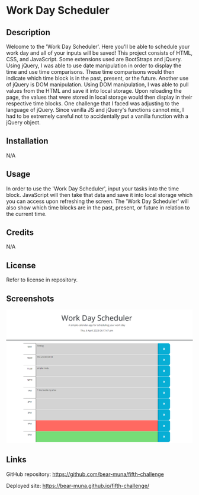 # Work Day Scheduler

## Description
Welcome to the 'Work Day Scheduler'. Here you'll be able to schedule your work day and all of your inputs will be saved! This project consists of HTML, CSS, and JavaScript. Some extensions used are BootStraps and jQuery. Using jQuery, I was able to use date manipulation in order to display the time and use time comparisons. These time comparisons would then indicate which time block is in the past, present, or the future. Another use of jQuery is DOM manipulation. Using DOM manipulation, I was able to pull values from the HTML and save it into local storage. Upon reloading the page, the values that were stored in local storage would then display in their respective time blocks. One challenge that I faced was adjusting to the language of jQuery. Since vanilla JS and jQuery's functions cannot mix, I had to be extremely careful not to accidentally put a vanilla function with a jQuery object.

## Installation
N/A 

## Usage
In order to use the 'Work Day Scheduler', input your tasks into the time block. JavaScript will then take that data and save it into local storage which you can access upon refreshing the screen. The 'Work Day Scheduler' will also show which time blocks are in the past, present, or future in relation to the current time.

## Credits
N/A

## License
Refer to license in repository.

## Screenshots
![screenshot of the work day scheduler](./assets/screenshots/work-day-scheduler.PNG)

## Links
GitHub repository: https://github.com/bear-muna/fifth-challenge

Deployed site: https://bear-muna.github.io/fifth-challenge/
